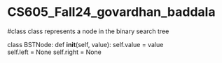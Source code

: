 # CS605_Fall24_govardhan_baddala

#class
class represents a node in the binary search tree

class BSTNode:
    def __init__(self, value):
        self.value = value  
        self.left = None
        self.right = None
